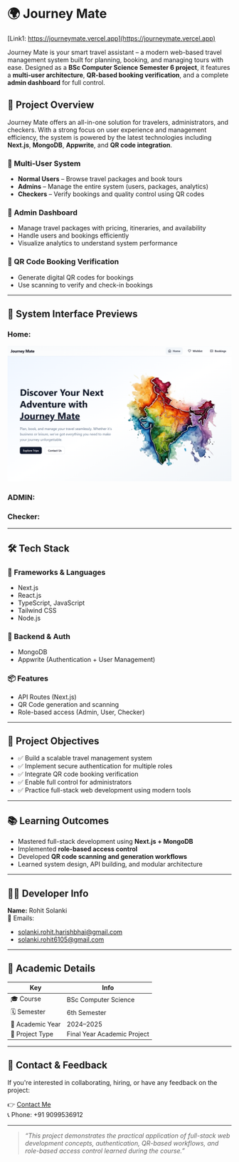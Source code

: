# 🌍 Journey Mate

[Link1: https://journeymate.vercel.app](https://journeymate.vercel.app)


Journey Mate is your smart travel assistant – a modern web-based travel management system built for planning, booking, and managing tours with ease. Designed as a **BSc Computer Science Semester 6 project**, it features a **multi-user architecture**, **QR-based booking verification**, and a complete **admin dashboard** for full control.

## 🧾 Project Overview

Journey Mate offers an all-in-one solution for travelers, administrators, and checkers. With a strong focus on user experience and management efficiency, the system is powered by the latest technologies including **Next.js**, **MongoDB**, **Appwrite**, and **QR code integration**.

### 🔐 Multi-User System
- **Normal Users** – Browse travel packages and book tours
- **Admins** – Manage the entire system (users, packages, analytics)
- **Checkers** – Verify bookings and quality control using QR codes

### 📅 Admin Dashboard
- Manage travel packages with pricing, itineraries, and availability
- Handle users and bookings efficiently
- Visualize analytics to understand system performance

### 📲 QR Code Booking Verification
- Generate digital QR codes for bookings
- Use scanning to verify and check-in bookings

---

## 📸 System Interface Previews

### Home:

![Home](./jm.png)

### ADMIN:

### Checker:

---

## 🛠️ Tech Stack

### 🔧 Frameworks & Languages
- Next.js
- React.js
- TypeScript, JavaScript
- Tailwind CSS
- Node.js

### 🧩 Backend & Auth
- MongoDB
- Appwrite (Authentication + User Management)

### 📦 Features
- API Routes (Next.js)
- QR Code generation and scanning
- Role-based access (Admin, User, Checker)

---

## 🎯 Project Objectives

- ✅ Build a scalable travel management system
- ✅ Implement secure authentication for multiple roles
- ✅ Integrate QR code booking verification
- ✅ Enable full control for administrators
- ✅ Practice full-stack web development using modern tools

---

## 📚 Learning Outcomes

- Mastered full-stack development using **Next.js + MongoDB**
- Implemented **role-based access control**
- Developed **QR code scanning and generation workflows**
- Learned system design, API building, and modular architecture

---

## 👨‍💻 Developer Info

**Name:** Rohit Solanki  
📧 Emails:
- solanki.rohit.harishbhai@gmail.com
- solanki.rohit6105@gmail.com

---


## 📖 Academic Details

| Key | Info |
|-----|------|
| 🎓 Course | BSc Computer Science |
| 🗓️ Semester | 6th Semester |
| 📅 Academic Year | 2024–2025 |
| 📌 Project Type | Final Year Academic Project |

---

## 🤝 Contact & Feedback

If you're interested in collaborating, hiring, or have any feedback on the project:

👉 [Contact Me](mailto:solanki.rohit.harishbhai@gmail.com)  
📞 Phone: +91 9099536912

---

> *“This project demonstrates the practical application of full-stack web development concepts, authentication, QR-based workflows, and role-based access control learned during the course.”*

